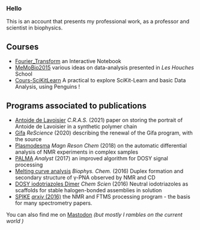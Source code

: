 ### Hello

This is an account that presents my professional work, as a professor and scientist in biophysics.

## Courses
- [Fourier_Transform](https://github.com/delsuc/Fourier_Transform) an Interactive Notebook
- [MeMoBio2015](https://github.com/delsuc/MemoBio2015) various ideas on data-analysis presented in *Les Houches* School
- [Cours-SciKitLearn](https://github.com/delsuc/Cours-ScikitLearn)  A practical to explore SciKit-Learn and basic Data Analysis, using Penguins !

## Programs associated to publications
- [Antoide de Lavoisier](https://github.com/delsuc/Antoine_de_Lavoisier) *C.R.A.S.* (2021) paper on storing the portrait of Antoide de Lavoisier in a synthetic polymer chain
- [Gifa](https://github.com/delsuc/Gifa) *ReScience* (2020) describing the renewal of the Gifa program, with the source
- [Plasmodesma](https://github.com/delsuc/plasmodesma) *Magn Reson Chem* (2018) on the automatic differential analysis of NMR experiments in complex samples
- [PALMA](https://github.com/delsuc/PALMA) *Analyst* (2017) an improved algorithm for DOSY signal processing
- [Melting curve analysis](https://github.com/delsuc/Melting-curve-analysis) *Biophys. Chem.*  (2016)  Duplex formation and secondary structure of γ-PNA observed by NMR and CD
- [DOSY iodotriazoles Dimer](https://github.com/delsuc/DOSY-iodotriazoles-Dimer) *Chem Scien* (2016) Neutral iodotriazoles as scaffolds for stable halogen-bonded assemblies in solution
- [SPIKE](https://github.com/spike-project/spike) [*arxiv* (2016)](https://arxiv.org/abs/1608.06777) the NMR and FTMS processing program - the basis for many spectrometry papers.

You can also find me on <a rel="me" href="https://fediscience.org/@ma_delsuc">Mastodon</a> *(but mostly I rambles on the current world )*

<!--
## Codes associated to publications
to be completed

## Utilities
to be completed
**delsuc/delsuc** is a ✨ _special_ ✨ repository because its `README.md` (this file) appears on your GitHub profile.

Here are some ideas to get you started:

- 🔭 I’m currently working on ...
- 🌱 I’m currently learning ...
- 👯 I’m looking to collaborate on ...
- 🤔 I’m looking for help with ...
- 💬 Ask me about ...
- 📫 How to reach me: ...
- 😄 Pronouns: ...
- ⚡ Fun fact: ...
-->
